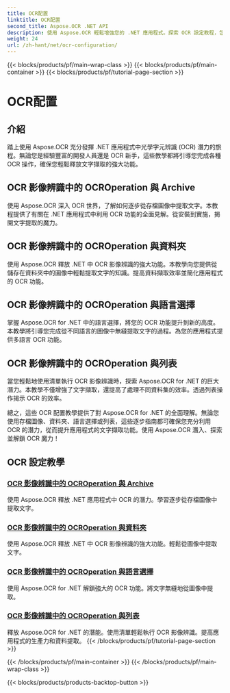 ```yaml
---
title: OCR配置
linktitle: OCR配置
second_title: Aspose.OCR .NET API
description: 使用 Aspose.OCR 輕鬆增強您的 .NET 應用程式。探索 OCR 設定教程，包括檔案、資料夾、語言選擇和清單操作。
weight: 24
url: /zh-hant/net/ocr-configuration/
---
```


{{< blocks/products/pf/main-wrap-class >}}
{{< blocks/products/pf/main-container >}}
{{< blocks/products/pf/tutorial-page-section >}}

# OCR配置

## 介紹

踏上使用 Aspose.OCR 充分發揮 .NET 應用程式中光學字元辨識 (OCR) 潛力的旅程。無論您是經驗豐富的開發人員還是 OCR 新手，這些教學都將引導您完成各種 OCR 操作，確保您輕鬆釋放文字擷取的強大功能。

## OCR 影像辨識中的 OCROperation 與 Archive
使用 Aspose.OCR 深入 OCR 世界，了解如何逐步從存檔圖像中提取文字。本教程提供了有關在 .NET 應用程式中利用 OCR 功能的全面見解。從安裝到實施，揭開文字提取的魔力。

## OCR 影像辨識中的 OCROperation 與資料夾
使用 Aspose.OCR 釋放 .NET 中 OCR 影像辨識的強大功能。本教學向您提供從儲存在資料夾中的圖像中輕鬆提取文字的知識。提高資料擷取效率並簡化應用程式的 OCR 功能。

## OCR 影像辨識中的 OCROperation 與語言選擇
掌握 Aspose.OCR for .NET 中的語言選擇，將您的 OCR 功能提升到新的高度。本教學將引導您完成從不同語言的圖像中無縫提取文字的過程。為您的應用程式提供多語言 OCR 功能。

## OCR 影像辨識中的 OCROperation 與列表
當您輕鬆地使用清單執行 OCR 影像辨識時，探索 Aspose.OCR for .NET 的巨大潛力。本教學不僅增強了文字擷取，還提高了處理不同資料集的效率。透過列表操作揭示 OCR 的效率。

總之，這些 OCR 配置教學提供了對 Aspose.OCR for .NET 的全面理解。無論您使用存檔圖像、資料夾、語言選擇或列表，這些逐步指南都可確保您充分利用 OCR 的潛力，從而提升應用程式的文字擷取功能。使用 Aspose.OCR 潛入、探索並解鎖 OCR 魔力！
## OCR 設定教學
### [OCR 影像辨識中的 OCROperation 與 Archive](./ocr-operation-with-archive/)
使用 Aspose.OCR 釋放 .NET 應用程式中 OCR 的潛力。學習逐步從存檔圖像中提取文字。
### [OCR 影像辨識中的 OCROperation 與資料夾](./ocr-operation-with-folder/)
使用 Aspose.OCR 釋放 .NET 中 OCR 影像辨識的強大功能。輕鬆從圖像中提取文字。
### [OCR 影像辨識中的 OCROperation 與語言選擇](./ocr-operation-with-language-selection/)
使用 Aspose.OCR for .NET 解鎖強大的 OCR 功能。將文字無縫地從圖像中提取。
### [OCR 影像辨識中的 OCROperation 與列表](./ocr-operation-with-list/)
釋放 Aspose.OCR for .NET 的潛能。使用清單輕鬆執行 OCR 影像辨識。提高應用程式的生產力和資料提取。
{{< /blocks/products/pf/tutorial-page-section >}}

{{< /blocks/products/pf/main-container >}}
{{< /blocks/products/pf/main-wrap-class >}}

{{< blocks/products/products-backtop-button >}}
